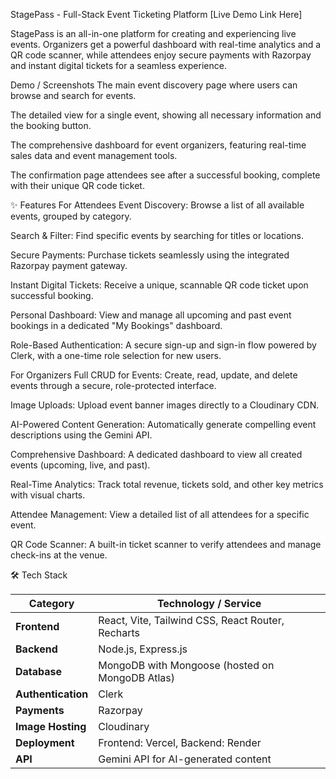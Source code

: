 ﻿StagePass - Full-Stack Event Ticketing Platform
[Live Demo Link Here] <!-- Replace with your live Vercel URL -->

StagePass is an all-in-one platform for creating and experiencing live events. Organizers get a powerful dashboard with real-time analytics and a QR code scanner, while attendees enjoy secure payments with Razorpay and instant digital tickets for a seamless experience.

Demo / Screenshots
The main event discovery page where users can browse and search for events.

The detailed view for a single event, showing all necessary information and the booking button.

The comprehensive dashboard for event organizers, featuring real-time sales data and event management tools.

The confirmation page attendees see after a successful booking, complete with their unique QR code ticket.

✨ Features
For Attendees
Event Discovery: Browse a list of all available events, grouped by category.

Search & Filter: Find specific events by searching for titles or locations.

Secure Payments: Purchase tickets seamlessly using the integrated Razorpay payment gateway.

Instant Digital Tickets: Receive a unique, scannable QR code ticket upon successful booking.

Personal Dashboard: View and manage all upcoming and past event bookings in a dedicated "My Bookings" dashboard.

Role-Based Authentication: A secure sign-up and sign-in flow powered by Clerk, with a one-time role selection for new users.

For Organizers
Full CRUD for Events: Create, read, update, and delete events through a secure, role-protected interface.

Image Uploads: Upload event banner images directly to a Cloudinary CDN.

AI-Powered Content Generation: Automatically generate compelling event descriptions using the Gemini API.

Comprehensive Dashboard: A dedicated dashboard to view all created events (upcoming, live, and past).

Real-Time Analytics: Track total revenue, tickets sold, and other key metrics with visual charts.

Attendee Management: View a detailed list of all attendees for a specific event.

QR Code Scanner: A built-in ticket scanner to verify attendees and manage check-ins at the venue.


🛠️ Tech Stack

| Category        | Technology / Service |
|-----------------|-----------------------|
| **Frontend**    | React, Vite, Tailwind CSS, React Router, Recharts |
| **Backend**     | Node.js, Express.js |
| **Database**    | MongoDB with Mongoose (hosted on MongoDB Atlas) |
| **Authentication** | Clerk |
| **Payments**    | Razorpay |
| **Image Hosting** | Cloudinary |
| **Deployment**  | Frontend: Vercel, Backend: Render |
| **API**        | Gemini API for AI-generated content |